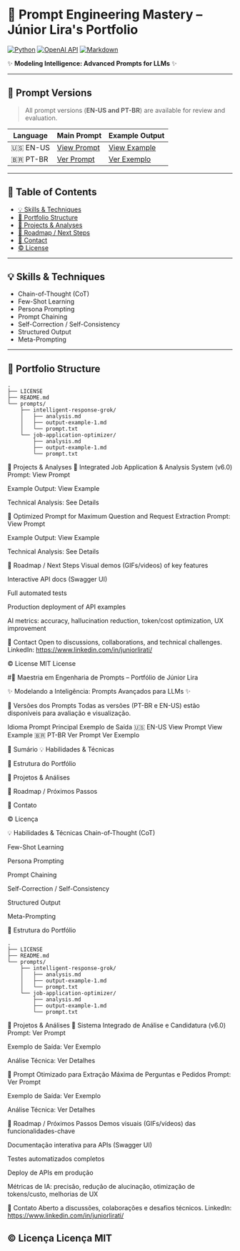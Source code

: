 # 🌟 Prompt Engineering Mastery – Júnior Lira's Portfolio

[![Python](https://img.shields.io/badge/Python-3776AB?style=for-the-badge&logo=python&logoColor=white)](https://www.python.org/)
[![OpenAI API](https://img.shields.io/badge/OpenAI_API-412991?style=for-the-badge&logo=openai&logoColor=white)](https://openai.com/docs/api-reference)
[![Markdown](https://img.shields.io/badge/Made%20with-Markdown-000000.svg?style=for-the-badge)](https://www.markdownguide.org/)

✨ **Modeling Intelligence: Advanced Prompts for LLMs** ✨

---

## 📑 Prompt Versions

> All prompt versions (**EN-US and PT-BR**) are available for review and evaluation.

| Language | Main Prompt | Example Output |
|----------|-------------|---------------|
| 🇺🇸 EN-US | [View Prompt](prompts/job-application-optimizer/prompt.txt) | [View Example](prompts/job-application-optimizer/output-example-1.md) |
| 🇧🇷 PT-BR | [Ver Prompt](prompts/job-application-optimizer/prompt.txt) | [Ver Exemplo](prompts/job-application-optimizer/output-example-1.md) |

---

## 📝 Table of Contents

- [💡 Skills & Techniques](#skills--techniques)
- [📂 Portfolio Structure](#portfolio-structure)
- [🎯 Projects & Analyses](#projects--analyses)
- [🚀 Roadmap / Next Steps](#roadmap--next-steps)
- [🤝 Contact](#contact)
- [© License](#license)

---

## 💡 Skills & Techniques

- Chain-of-Thought (CoT)
- Few-Shot Learning
- Persona Prompting
- Prompt Chaining
- Self-Correction / Self-Consistency
- Structured Output
- Meta-Prompting

---

## 📂 Portfolio Structure

```
.
├── LICENSE
├── README.md
└── prompts/
    ├── intelligent-response-grok/
    │   ├── analysis.md
    │   ├── output-example-1.md
    │   └── prompt.txt
    └── job-application-optimizer/
        ├── analysis.md
        ├── output-example-1.md
        └── prompt.txt
```

🎯 Projects & Analyses
🚀 Integrated Job Application & Analysis System (v6.0)
Prompt: View Prompt

Example Output: View Example

Technical Analysis: See Details

🧠 Optimized Prompt for Maximum Question and Request Extraction
Prompt: View Prompt

Example Output: View Example

Technical Analysis: See Details

🚀 Roadmap / Next Steps
Visual demos (GIFs/videos) of key features

Interactive API docs (Swagger UI)

Full automated tests

Production deployment of API examples

AI metrics: accuracy, hallucination reduction, token/cost optimization, UX improvement

🤝 Contact
Open to discussions, collaborations, and technical challenges.
LinkedIn: https://www.linkedin.com/in/juniorlirati/

© License
MIT License


#🌟 Maestria em Engenharia de Prompts – Portfólio de Júnior Lira

✨ Modelando a Inteligência: Prompts Avançados para LLMs ✨

📑 Versões dos Prompts
Todas as versões (PT-BR e EN-US) estão disponíveis para avaliação e visualização.

Idioma	Prompt Principal	Exemplo de Saída
🇺🇸 EN-US	View Prompt	View Example
🇧🇷 PT-BR	Ver Prompt	Ver Exemplo

📝 Sumário
💡 Habilidades & Técnicas

📂 Estrutura do Portfólio

🎯 Projetos & Análises

🚀 Roadmap / Próximos Passos

🤝 Contato

© Licença

💡 Habilidades & Técnicas
Chain-of-Thought (CoT)

Few-Shot Learning

Persona Prompting

Prompt Chaining

Self-Correction / Self-Consistency

Structured Output

Meta-Prompting

📂 Estrutura do Portfólio
```
.
├── LICENSE
├── README.md
└── prompts/
    ├── intelligent-response-grok/
    │   ├── analysis.md
    │   ├── output-example-1.md
    │   └── prompt.txt
    └── job-application-optimizer/
        ├── analysis.md
        ├── output-example-1.md
        └── prompt.txt
```
🎯 Projetos & Análises
🚀 Sistema Integrado de Análise e Candidatura (v6.0)
Prompt: Ver Prompt

Exemplo de Saída: Ver Exemplo

Análise Técnica: Ver Detalhes

🧠 Prompt Otimizado para Extração Máxima de Perguntas e Pedidos
Prompt: Ver Prompt

Exemplo de Saída: Ver Exemplo

Análise Técnica: Ver Detalhes

🚀 Roadmap / Próximos Passos
Demos visuais (GIFs/vídeos) das funcionalidades-chave

Documentação interativa para APIs (Swagger UI)

Testes automatizados completos

Deploy de APIs em produção

Métricas de IA: precisão, redução de alucinação, otimização de tokens/custo, melhorias de UX

🤝 Contato
Aberto a discussões, colaborações e desafios técnicos.
LinkedIn: https://www.linkedin.com/in/juniorlirati/

© Licença
Licença MIT
---
